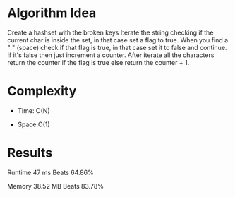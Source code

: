 # Algorithm Idea

Create a hashset with the broken keys
Iterate the string checking if the current char is inside the set, in that case set a flag to true.
When you find a " " (space) check if that flag is true, in that case set it to false and continue. If it's false then just increment a counter.
After iterate all the characters return the counter if the flag is true else return the counter + 1.

# Complexity

- Time: O(N)

- Space:O(1)

# Results

Runtime
47
ms
Beats
64.86%

Memory
38.52
MB
Beats
83.78%
